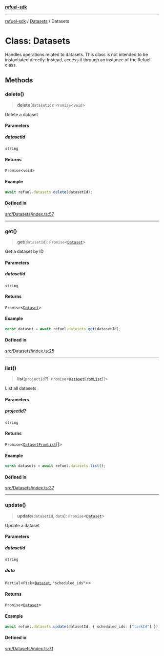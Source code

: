 [**refuel-sdk**](../../README.md)

***

[refuel-sdk](../../modules.md) / [Datasets](../README.md) / Datasets

# Class: Datasets

Handles operations related to datasets.
This class is not intended to be instantiated directly.
Instead, access it through an instance of the Refuel class.

## Methods

### delete()

> **delete**(`datasetId`): `Promise`\<`void`\>

Delete a dataset

#### Parameters

##### datasetId

`string`

#### Returns

`Promise`\<`void`\>

#### Example

```ts
await refuel.datasets.delete(datasetId);
```

#### Defined in

[src/Datasets/index.ts:57](https://github.com/refuel-ai/refuel-sdk/blob/7a0f1a61ebc96b440ae457740bef10a1f55424fa/src/Datasets/index.ts#L57)

***

### get()

> **get**(`datasetId`): `Promise`\<[`Dataset`](../../types/interfaces/Dataset.md)\>

Get a dataset by ID

#### Parameters

##### datasetId

`string`

#### Returns

`Promise`\<[`Dataset`](../../types/interfaces/Dataset.md)\>

#### Example

```ts
const dataset = await refuel.datasets.get(datasetId);
```

#### Defined in

[src/Datasets/index.ts:25](https://github.com/refuel-ai/refuel-sdk/blob/7a0f1a61ebc96b440ae457740bef10a1f55424fa/src/Datasets/index.ts#L25)

***

### list()

> **list**(`projectId`?): `Promise`\<[`DatasetFromList`](../../types/interfaces/DatasetFromList.md)[]\>

List all datasets

#### Parameters

##### projectId?

`string`

#### Returns

`Promise`\<[`DatasetFromList`](../../types/interfaces/DatasetFromList.md)[]\>

#### Example

```ts
const datasets = await refuel.datasets.list();
```

#### Defined in

[src/Datasets/index.ts:37](https://github.com/refuel-ai/refuel-sdk/blob/7a0f1a61ebc96b440ae457740bef10a1f55424fa/src/Datasets/index.ts#L37)

***

### update()

> **update**(`datasetId`, `data`): `Promise`\<[`Dataset`](../../types/interfaces/Dataset.md)\>

Update a dataset

#### Parameters

##### datasetId

`string`

##### data

`Partial`\<`Pick`\<[`Dataset`](../../types/interfaces/Dataset.md), `"scheduled_ids"`\>\>

#### Returns

`Promise`\<[`Dataset`](../../types/interfaces/Dataset.md)\>

#### Example

```ts
await refuel.datasets.update(datasetId, { scheduled_ids: ["taskId"] });
```

#### Defined in

[src/Datasets/index.ts:71](https://github.com/refuel-ai/refuel-sdk/blob/7a0f1a61ebc96b440ae457740bef10a1f55424fa/src/Datasets/index.ts#L71)
